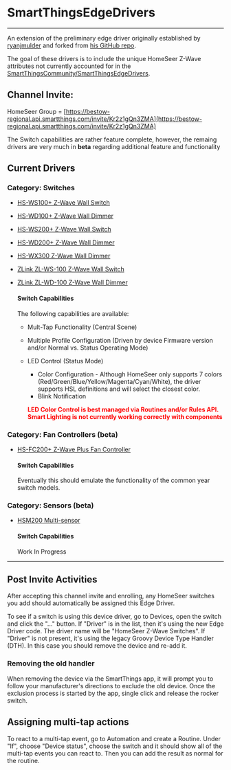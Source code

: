 # SmartThingsEdgeDrivers
---
An extension of the preliminary edge driver originally established by [ryanjmulder](https://community.smartthings.com/u/ryanjmulder) and forked from [his GitHub repo](https://github.com/ryanjmulder/smartthings-edge-drivers).

The goal of these drivers is to include the unique HomeSeer Z-Wave attributes not currently accounted for in the [SmartThingsCommunity/SmartThingsEdgeDrivers](https://github.com/SmartThingsCommunity/SmartThingsEdgeDrivers).


## Channel Invite:
HomeSeer Group = [https://bestow-regional.api.smartthings.com/invite/Kr2z1gQn3ZMA](https://bestow-regional.api.smartthings.com/invite/Kr2z1gQn3ZMA)

The Switch capabilities are rather feature complete, however, the remaing drivers are very much in **beta** regarding additional feature and functionality
## Current Drivers
### Category: Switches
- [HS-WS100+ Z-Wave Wall Switch](https://homeseer.com/wp-content/uploads/2020/09/HS-WS100-Manual-v7.pdf)
- [HS-WD100+ Z-Wave Wall Dimmer](https://docs.homeseer.com/products/lighting/legacy-lighting/hs-wd100+)
- [HS-WS200+ Z-Wave Wall Switch](https://docs.homeseer.com/products/lighting/legacy-lighting/hs-ws200+)
- [HS-WD200+ Z-Wave Wall Dimmer](https://docs.homeseer.com/products/lighting/legacy-lighting/hs-wd200+)
- [HS-WX300 Z-Wave Wall Dimmer](https://docs.homeseer.com/products/lighting/hs-wx300/)
- [ZLink ZL-WS-100 Z-Wave Wall Switch](https://cdn.shopify.com/s/files/1/0067/9814/7669/files/ZL-WS-100_Users_Guide.pdf)
- [ZLink ZL-WD-100 Z-Wave Wall Dimmer](https://cdn.shopify.com/s/files/1/0067/9814/7669/files/ZL-WD-100_Users_Guide_480fe582-aca4-4693-8ae6-5f1b0ee74072.pdf)

    #### Switch Capabilities
    The following capabilities are available:
    - Mult-Tap Functionality (Central Scene)
    - Multiple Profile Configuration (Driven by device Firmware version and/or Normal vs. Status Operating Mode)
    - LED Control (Status Mode)
        - Color Configuration - Although HomeSeer only supports 7 colors (Red/Green/Blue/Yellow/Magenta/Cyan/White), the driver supports HSL definitions and will select the closest color.
        - Blink Notification

        <span style="color:red">**LED Color Control is best managed via Routines and/or Rules API.  Smart Lighting is not currently working correctly with components**</span>

### Category: Fan Controllers (beta)
- [HS-FC200+ Z-Wave Plus Fan Controller](https://docs.homeseer.com/products/lighting/legacy-lighting/hs-fc200+)
    #### Switch Capabilities
    Eventually this should emulate the functionality of the common year switch models.
### Category: Sensors (beta)
- [HSM200 Multi-sensor](https://docs.homeseer.com/products/sensors/hsm200)
    #### Switch Capabilities
    Work In Progress

---

## Post Invite Activities

After accepting this channel invite and enrolling, any HomeSeer switches you add should automatically be assigned this Edge Driver.

To see if a switch is using this device driver, go to Devices, open the switch and click the "..." button. If "Driver" is in the list, then it's using the new Edge Driver code. The driver name will be "HomeSeer Z-Wave Switches". If "Driver" is not present, it's using the legacy Groovy Device Type Handler (DTH). In this case you should remove the device and re-add it.

### Removing the old handler

When removing the device via the SmartThings app, it will prompt you to follow your manufacturer's directions to exclude the old device. Once the exclusion process is started by the app, single click and release the rocker switch.

## Assigning multi-tap actions

To react to a multi-tap event, go to Automation and create a Routine. Under "If", choose "Device status", choose the switch and it should show all of the multi-tap events you can react to. Then you can add the result as normal for the routine.
